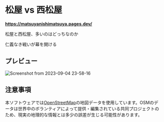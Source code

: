 # 松屋 vs 西松屋

**https://matsuyanishimatsuya.pages.dev/**

松屋と西松屋、多いのはどっちなのか

仁義なき戦いが幕を開ける

## プレビュー

![Screenshot from 2023-09-04 23-58-16](https://github.com/TadaTeruki/matsuyanishimatsuya/assets/69315285/cadd5005-3773-4a01-8db7-ca54ce30c25d)

## 注意事項

本ソフトウェアでは[OpenStreetMap](https://www.openstreetmap.org)の地図データを使用しています。OSMのデータは世界中のボランティアによって提供・編集されている共同プロジェクトのため、現実の地理的な情報とは多少の誤差が生じる可能性があります。
